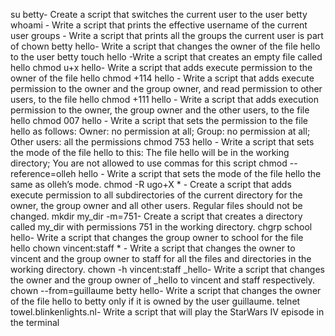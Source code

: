 su betty- Create a script that switches the current user to the user betty
whoami - Write a script that prints the effective username of the current user
groups - Write a script that prints all the groups the current user is part of
chown betty hello- Write a script that changes the owner of the file hello to the user betty
touch hello -Write a script that creates an empty file called hello
chmod u+x hello- Write a script that adds execute permission to the owner of the file hello
chmod +114 hello - Write a script that adds execute permission to the owner and the group owner, and read permission to other users, to the file hello
chmod +111 hello - Write a script that adds execution permission to the owner, the group owner and the other users, to the file hello
chmod 007 hello - Write a script that sets the permission to the file hello as follows: Owner: no permission at all; Group: no permission at all; Other users: all the permissions
chmod 753 hello - Write a script that sets the mode of the file hello to this: The file hello will be in the working directory; You are not allowed to use commas for this script
chmod --reference=olleh hello - Write a script that sets the mode of the file hello the same as olleh’s mode.
chmod -R ugo+X * - Create a script that adds execute permission to all subdirectories of the current directory for the owner, the group owner and all other users. Regular files should not be changed.
mkdir my_dir -m=751- Create a script that creates a directory called my_dir with permissions 751 in the working directory.
chgrp school hello- Write a script that changes the group owner to school for the file hello
chown vincent:staff * - Write a script that changes the owner to vincent and the group owner to staff for all the files and directories in the working directory.
chown -h vincent:staff _hello- Write a script that changes the owner and the group owner of _hello to vincent and staff respectively.
chown --from=guillaume betty hello- Write a script that changes the owner of the file hello to betty only if it is owned by the user guillaume.
telnet towel.blinkenlights.nl- Write a script that will play the StarWars IV episode in the terminal

